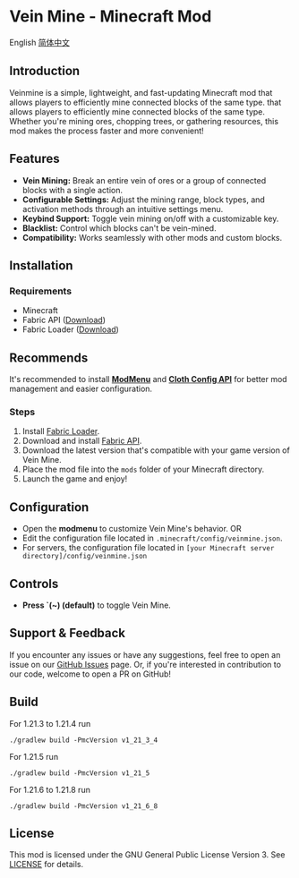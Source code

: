 

# Vein Mine - Minecraft Mod
English [简体中文](readme_zhcn.md)

## Introduction
Veinmine is a simple, lightweight, and fast-updating Minecraft mod that allows players to efficiently mine connected blocks of the same type. that allows players to efficiently mine connected blocks of the same type. Whether you're mining ores, chopping trees, or gathering resources, this mod makes the process faster and more convenient!

## Features
- **Vein Mining:** Break an entire vein of ores or a group of connected blocks with a single action.
- **Configurable Settings:** Adjust the mining range, block types, and activation methods through an intuitive settings menu.
- **Keybind Support:** Toggle vein mining on/off with a customizable key.
- **Blacklist:** Control which blocks can't be vein-mined.
- **Compatibility:** Works seamlessly with other mods and custom blocks.

## Installation
### Requirements
- Minecraft
- Fabric API ([Download](https://modrinth.com/mod/fabric-api))
- Fabric Loader ([Download](https://fabricmc.net/use/))

## Recommends
It's recommended to install [**ModMenu**](https://modrinth.com/mod/modmenu) and [**Cloth Config API**](https://www.curseforge.com/minecraft/mc-mods/cloth-config) for better mod management and easier configuration.

### Steps
1. Install [Fabric Loader](https://fabricmc.net/use/).
2. Download and install [Fabric API](https://modrinth.com/mod/fabric-api).
3. Download the latest version that's compatible with your game version of Vein Mine.
4. Place the mod file into the `mods` folder of your Minecraft directory.
5. Launch the game and enjoy!

## Configuration
- Open the **modmenu** to customize Vein Mine's behavior. OR
- Edit the configuration file located in `.minecraft/config/veinmine.json`.
- For servers, the configuration file located in `[your Minecraft server directory]/config/veinmine.json`
## Controls
- **Press `(~) (default)** to toggle Vein Mine.

## Support & Feedback
If you encounter any issues or have any suggestions, feel free to open an issue on our [GitHub Issues](https://github.com/diaoyugan/Veinmine/issues) page.
Or, if you're interested in contribution to our code, welcome to open a PR on GitHub!

## Build
For 1.21.3 to 1.21.4 run

`./gradlew build -PmcVersion v1_21_3_4`

For 1.21.5 run

`./gradlew build -PmcVersion v1_21_5`

For 1.21.6 to 1.21.8 run

`./gradlew build -PmcVersion v1_21_6_8`

## License
This mod is licensed under the GNU General Public License Version 3. See [LICENSE](LICENSE) for details.
